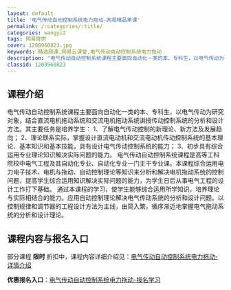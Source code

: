 ```yaml
---
layout: default
title: '电气传动自动控制系统电力拖动-网易精品单课'
permalink: /:categories/:title/
categories: wangyi2
tags: 网易提供
cover: 1208960823.jpg
keywords: 精选网课,网易云课堂,电气传动自动控制系统电力拖动
description: "电气传动自动控制系统课程主要面向自动化一类的本、专科生，以电气传动为研究对象，结合直流电机拖动系统和交流电机拖动系统讲授传动控制系统的分析和设计方法。其主要任务是培养学生：1、了解电气传动控"
classid: 1208960823
---
```


## 课程介绍

电气传动自动控制系统课程主要面向自动化一类的本、专科生，以电气传动为研究对象，结合直流电机拖动系统和交流电机拖动系统讲授传动控制系统的分析和设计方法。其主要任务是培养学生：
1、了解电气传动控制的新理论、新方法及发展趋向；
2、理论联系实际，掌握设计直流电动机和交流电动机传动控制系统的基本理论、基本知识和基本技能，具有设计电气传动控制系统的能力；
3、初步具有综合运用专业理论知识解决实际问题的能力。
电气传动自动控制系统课程是高等工科院校中电气工程及其自动化专业、自动化专业一门主干专业课。本课程综合运用电力电子技术、电机与拖动、自动控制理论等知识来分析和解决电机拖动系统的控制问题，提高学生综合运用知识解决实际问题的能力，为学生日后从事电气工程的设计工作打下基础。
通过本课程的学习，使学生能够综合运用所学知识，培养理论与实际相结合的能力。应用自动控制理论解决电气传动系统的分析和设计问题。以控制规律和调节器的工程设计方法为主线，由简入繁，循序渐近地掌握电气拖动系统的分析和设计理论。

## 课程内容与报名入口

部分课程 **限时** 折扣中，课程内容详细介绍见：[电气传动自动控制系统电力拖动-详情介绍](https://study.163.com/course/introduction/1208960823.htm?share=1&shareId=1025206652&utm_campaign=share&utm_medium=iphoneShare&utm_source=&utm_u=1025206652)

**优惠报名入口**：[电气传动自动控制系统电力拖动-报名学习](https://study.163.com/course/introduction/1208960823.htm?share=1&shareId=1025206652&utm_campaign=share&utm_medium=iphoneShare&utm_source=&utm_u=1025206652)

